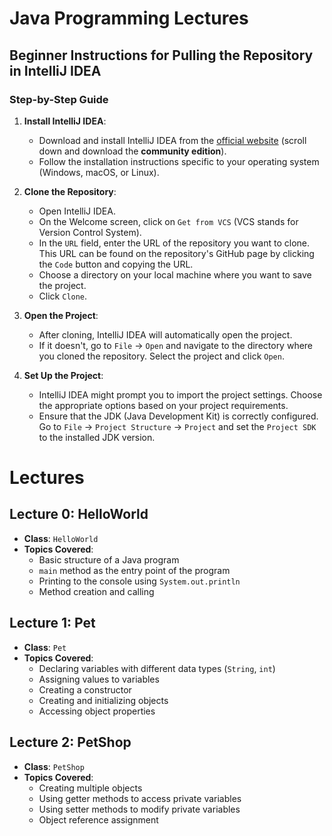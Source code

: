 # Java Programming Lectures

## Beginner Instructions for Pulling the Repository in IntelliJ IDEA

### Step-by-Step Guide

1. **Install IntelliJ IDEA**:
    - Download and install IntelliJ IDEA from the [official website](https://www.jetbrains.com/idea/download/) (scroll down and download the **community edition**).
    - Follow the installation instructions specific to your operating system (Windows, macOS, or Linux).

2. **Clone the Repository**:
    - Open IntelliJ IDEA.
    - On the Welcome screen, click on `Get from VCS` (VCS stands for Version Control System).
    - In the `URL` field, enter the URL of the repository you want to clone. This URL can be found on the repository's GitHub page by clicking the `Code` button and copying the URL.
    - Choose a directory on your local machine where you want to save the project.
    - Click `Clone`.

3. **Open the Project**:
    - After cloning, IntelliJ IDEA will automatically open the project.
    - If it doesn't, go to `File` -> `Open` and navigate to the directory where you cloned the repository. Select the project and click `Open`.

4. **Set Up the Project**:
    - IntelliJ IDEA might prompt you to import the project settings. Choose the appropriate options based on your project requirements.
    - Ensure that the JDK (Java Development Kit) is correctly configured. Go to `File` -> `Project Structure` -> `Project` and set the `Project SDK` to the installed JDK version.

# Lectures
## Lecture 0: HelloWorld
- **Class**: `HelloWorld`
- **Topics Covered**:
    - Basic structure of a Java program
    - `main` method as the entry point of the program
    - Printing to the console using `System.out.println`
    - Method creation and calling

## Lecture 1: Pet
- **Class**: `Pet`
- **Topics Covered**:
    - Declaring variables with different data types (`String`, `int`)
    - Assigning values to variables
    - Creating a constructor
    - Creating and initializing objects
    - Accessing object properties

## Lecture 2: PetShop
- **Class**: `PetShop`
- **Topics Covered**:
    - Creating multiple objects
    - Using getter methods to access private variables
    - Using setter methods to modify private variables
    - Object reference assignment